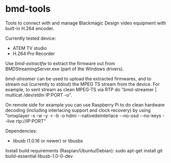 bmd-tools
=========

Tools to connect with and manage Blackmagic Design video
equipment with built-in H.264 encoder.

Currently tested device:

 * ATEM TV studio
 * H.264 Pro Recorder

Use *bmd-extractfw* to extract the firmware out from
BMDStreamingServer.exe (part of the Windows drivers).

*bmd-streamer* can be used to upload the extracted firmwares,
and to stream out (currently to stdout) the MPEG TS stream
from the device. For example, to sent stream as clean
MPEG-TS via RTP do "bmd-streamer | multicat /dev/stdin IP:PORT -u".

On remote side for example you can use Raspberry Pi to do clean hardware decoding
(including interlacing support and clock recovery) by using
"omxplayer -s -w -y -r -b -o hdmi --nativedeinterlace --no-osd --no-keys --live rtp://IP:PORT"

Dependencies:
 * libusb (1.0.16 or newer) or libusbx


Install build requirements (Raspian/Ubuntu/Debian):
sudo apt-get install git build-essential libusb-1.0-0-dev

